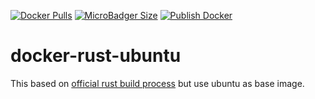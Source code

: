 [![Docker Pulls](https://img.shields.io/docker/pulls/sylwekrapala/rust-ubuntu)](https://hub.docker.com/r/sylwekrapala/rust-ubuntu)
[![MicroBadger Size](https://img.shields.io/microbadger/image-size/sylwekrapala/rust-ubuntu)](https://hub.docker.com/r/sylwekrapala/rust-ubuntu)
[![Publish Docker](https://github.com/xoac/docker-evcxr/workflows/Publish%20Docker/badge.svg)](https://github.com/xoac/docker-evcxr/actions?query=workflow%3A%22Publish+Docker%22)

# docker-rust-ubuntu

This based on [official rust build process](https://github.com/rust-lang/docker-rust) but use ubuntu as base image.
